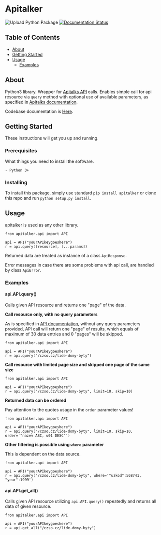 # Apitalker

![Upload Python Package](https://github.com/bednaJedna/att/workflows/Upload%20Python%20Package/badge.svg)
[![Documentation Status](https://readthedocs.org/projects/att/badge/?version=latest)](https://att.readthedocs.io/en/latest/?badge=latest)


## Table of Contents

- [About](#about)
- [Getting Started](#getting_started)
- [Usage](#usage)
  - [Examples](#examples)

## About <a name = "about"></a>

Python3 library. Wrapper for [Apitalks API](https://www.api.store/) calls. Enables simple call for api resource via `query` method with optional use of available parameters, as specified in [Apitalks documentation](https://www.api.store/czso.cz/dokumentace#section/Query-parametry).

Codebase documentation is [Here](https://att.readthedocs.io/en/latest/).

## Getting Started <a name = "getting_started"></a>

These instructions will get you up and running.

### Prerequisites

What things you need to install the software.

    - Python 3+

### Installing

To install this package, simply use standard `pip install apitalker` or clone this repo and run `python setup.py install`.

## Usage <a name = "usage"></a>

apitalker is used as any other library.

```
from apitalker.api import API

api = API("yourAPIkeygoeshere")
r = api.query([resource], [...params])
```

Returned data are treated as instance of a class `ApiResponse`. 

Error messages in case there are some problems with api call, are handled by class `ApiError`.

### Examples <a name = "examples"></a>

#### api.API.query()

Calls given API resource and returns one "page" of the data.

**Call resource only, with no query parameters**

As is specified in [API documentation](https://www.api.store/czso.cz/dokumentace#section/Query-parametry), without any query parameters provided, API call will return one "page" of results, which equals of maximum of 30 data entries and 0 "pages" will be skipped.

```
from apitalker.api import API

api = API("yourAPIkeygoeshere")
r = api.query("/czso.cz/lide-domy-byty")
```

**Call resource with limited page size and skipped one page of the same size**

```
from apitalker.api import API

api = API("yourAPIkeygoeshere")
r = api.query("/czso.cz/lide-domy-byty", limit=10, skip=10)
```

**Returned data can be ordered**

Pay attention to the quotes usage in the `order` parameter values!

```
from apitalker.api import API

api = API("yourAPIkeygoeshere")
r = api.query("/czso.cz/lide-domy-byty", limit=10, skip=10, order='"nazev ASC, u01 DESC"')
```

**Other filtering is possible using `where` parameter**

This is dependent on the data source.

```
from apitalker.api import API

api = API("yourAPIkeygoeshere")
r = api.query("/czso.cz/lide-domy-byty", where='"uzkod":568741, "year":1999')
```

#### api.API.get_all()

Calls given API resource utilizing `api.API.query()` repeatedly and returns all data of given resource.

```
from apitalker.api import API

api = API("yourAPIkeygoeshere")
r = api.get_all("/czso.cz/lide-domy-byty")
```